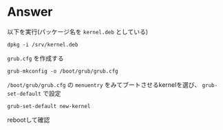 
# Answer

以下を実行(パッケージ名を `kernel.deb` としている)

```
dpkg -i /srv/kernel.deb
```

`grub.cfg` を作成する

```
grub-mkconfig -o /boot/grub/grub.cfg
```

`/boot/grub/grub.cfg` の `menuentry` をみてブートさせるkernelを選び、 `grub-set-default` で設定

```
grub-set-default new-kernel
```

rebootして確認

